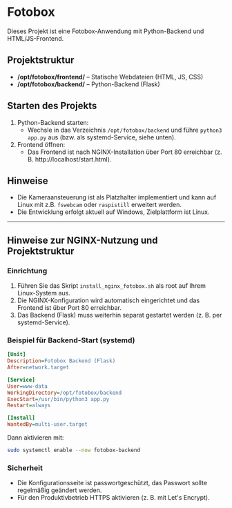 # Fotobox

Dieses Projekt ist eine Fotobox-Anwendung mit Python-Backend und HTML/JS-Frontend.

## Projektstruktur
- **/opt/fotobox/frontend/** – Statische Webdateien (HTML, JS, CSS)
- **/opt/fotobox/backend/** – Python-Backend (Flask)

## Starten des Projekts
1. Python-Backend starten:
   - Wechsle in das Verzeichnis `/opt/fotobox/backend` und führe `python3 app.py` aus (bzw. als systemd-Service, siehe unten).
2. Frontend öffnen:
   - Das Frontend ist nach NGINX-Installation über Port 80 erreichbar (z. B. http://localhost/start.html).

## Hinweise
- Die Kameraansteuerung ist als Platzhalter implementiert und kann auf Linux mit z.B. `fswebcam` oder `raspistill` erweitert werden.
- Die Entwicklung erfolgt aktuell auf Windows, Zielplattform ist Linux.

---

## Hinweise zur NGINX-Nutzung und Projektstruktur

### Einrichtung

1. Führen Sie das Skript `install_nginx_fotobox.sh` als root auf Ihrem Linux-System aus.
2. Die NGINX-Konfiguration wird automatisch eingerichtet und das Frontend ist über Port 80 erreichbar.
3. Das Backend (Flask) muss weiterhin separat gestartet werden (z. B. per systemd-Service).

### Beispiel für Backend-Start (systemd)

```ini
[Unit]
Description=Fotobox Backend (Flask)
After=network.target

[Service]
User=www-data
WorkingDirectory=/opt/fotobox/backend
ExecStart=/usr/bin/python3 app.py
Restart=always

[Install]
WantedBy=multi-user.target
```

Dann aktivieren mit:

```sh
sudo systemctl enable --now fotobox-backend
```

### Sicherheit

- Die Konfigurationsseite ist passwortgeschützt, das Passwort sollte regelmäßig geändert werden.
- Für den Produktivbetrieb HTTPS aktivieren (z. B. mit Let's Encrypt).
